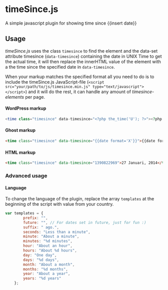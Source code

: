 timeSince.js
==========

A simple javascript plugin for showing time since {{insert date}}

## Usage

*timeSince.js* uses the class `timesince` to find the element and the data-set attribute timesince (`data-timesince`) containing the date in UNIX Time to get the actual time, it will then replace the innerHTML value of the element with a the time since the specified date in `data-timesince`.

When your markup matches the specified format all you need to do is to include the timeSince.js JavaScript-file (`<script src="your/path/to/js/timesince.min.js" type="text/javascript"></script>`) and it will do the rest, it can handle any amount of *timesince-elements* per page.

#### WordPress markup
```php
<time class="timesince" data-timesince="<?php the_time('U'); ?>"><?php the_time('F j, Y'); ?></time>
```

#### Ghost markup
```html
<time class="timesince" data-timesince="{{date format='X'}}">{{date format='D MMM YYYY'}}</time>
```

#### HTML markup
```html
<time class="timesince" data-timesince="1390822969">27 Januari, 2014</time>
```

### Advanced usage

#### Language

To change the language of the plugin, replace the array `templates` at the beginning of the script with value from your country.

```javascript
var templates = {
        prefix: "",
        future: "", // For dates set in future, just for fun :)
        suffix: " ago.",
        seconds: "Less than a minute",
        minute: "About a minute",
        minutes: "%d minutes",
        hour: "About an hour",
        hours: "About %d hours",
        day: "One day",
        days: "%d days",
        month: "About a month",
        months: "%d months",
        year: "About a year",
        years: "%d years"
    };
```
